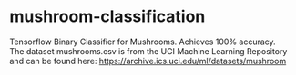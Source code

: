 # mushroom-classification
Tensorflow Binary Classifier for Mushrooms. Achieves 100% accuracy. <br>
The dataset mushrooms.csv is from the UCI Machine Learning Repository and can be found here: https://archive.ics.uci.edu/ml/datasets/mushroom
